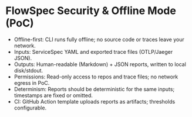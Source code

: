 # FlowSpec Security & Offline Mode (PoC)

- Offline-first: CLI runs fully offline; no source code or traces leave your network.
- Inputs: ServiceSpec YAML and exported trace files (OTLP/Jaeger JSON).
- Outputs: Human-readable (Markdown) + JSON reports, written to local disk/stdout.
- Permissions: Read-only access to repos and trace files; no network egress in PoC.
- Determinism: Reports should be deterministic for the same inputs; timestamps are fixed or omitted.
- CI: GitHub Action template uploads reports as artifacts; thresholds configurable.
